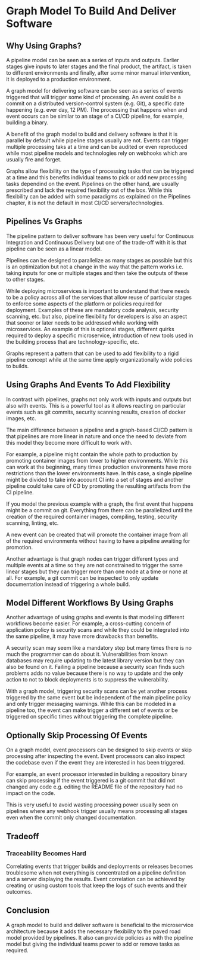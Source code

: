# Graph Model To Build And Deliver Software

## Why Using Graphs?

A pipeline model can be seen as a series of inputs and outputs.
Earlier stages give inputs to later stages and the final product, the
artifact, is taken to different environments and finally, after some
minor manual intervention, it is deployed to a production environment.

A graph model for delivering software can be seen as a series of events
triggered that will trigger some kind of processing. An event could be
a commit on a distributed version-control system (e.g. Git), a specific
date happening (e.g. ever day, 12 PM). The processing that happens when
and event occurs can be similar to an stage of a CI/CD pipeline, for
example, building a binary.

A benefit of the graph model to build and delivery software is that
it is parallel by default while pipeline stages usually are not.
Events can trigger multiple processing taks at a time and can be
audited or even reproduced while most pipeline models and technologies
rely on webhooks which are usually fire and forget.

Graphs allow flexibility on the type of processing tasks that can be
triggered at a time and this benefits individual teams to pick or add
new processing tasks dependind on the event. Pipelines on the other
hand, are usually prescribed and lack the required flexibility out of
the box. While this flexibility can be added with some paradigms as
explained on the Pipelines chapter, it is not the default in most
CI/CD servers/technologies.

## Pipelines Vs Graphs

The pipeline pattern to deliver software has been very useful for
Continuous Integration and Continuous Delivery but one of the trade-off
with it is that pipeline can be seen as a linear model.

Pipelines can be designed to parallelize as many stages as possible
but this is an optimization but not a change in the way that the
pattern works i.e. taking inputs for one or multiple stages and then
take the outputs of these to other stages.

While deploying microservices is important to understand that there
needs to be a policy across all of the services that allow reuse of
particular stages to enforce some aspects of the platform or policies
required for deployment. Examples of these are mandatory code analysis,
security scanning, etc. but also, pipeline flexibility for developers
is also an aspect that sooner or later needs to be addressed while
working with microservices. An example of this is optional stages,
different quirks required to deploy a specific microservice,
introduction of new tools used in the building process that are
technology-specific, etc.

Graphs represent a pattern that can be used to add flexibility to a
rigid pipeline concept while at the same time apply organizationally
wide policies to builds.

## Using Graphs And Events To Add Flexibility

In contrast with pipelines, graphs not only work with inputs and
outputs but also with events. This is a powerful tool as it allows
reacting on particular events such as git commits, security scanning
results, creation of docker images, etc.

The main difference between a pipeline and a graph-based CI/CD pattern
is that pipelines are more linear in nature and once the need to
deviate from this model they become more difficult to work with.

For example, a pipeline might contain the whole path to production by
promoting container images from lower to higher environments. While
this can work at the beginning, many times production environments have
more restrictions than the lower environments have. In this case, a
single pipeline might be divided to take into account CI into a set
of stages and another pipeline could take care of CD by promoting the
resulting artifacts from the CI pipeline.

If you model the previous example with a graph, the first event that
happens might be a commit on git. Everything from there can be
parallelized until the creation of the required container images,
compiling, testing, security scanning, linting, etc.

A new event can be created that will promote the container image from
all of the required environments without having to have a pipeline
awaiting for promotion.

Another advantage is that graph nodes can trigger different types and
multiple events at a time so they are not constrained to trigger the
same linear stages but they can trigger more than one node at a time
or none at all. For example, a git commit can be inspected to only
update documentation instead of triggering a whole build.

## Model Different Workflows By Using Graphs

Another advantage of using graphs and events is that modeling different
workflows become easier. For example, a cross-cutting concern of
application policy is security scans and while they could be integrated
into the same pipeline, it may have more drawbacks than benefits.

A security scan may seem like a mandatory step but many times there is
no much the programmer can do about it. Vulnerabilities from known
databases may require updating to the latest library version but they
can also be found on it. Failing a pipeline because a security scan
finds such problems adds no value because there is no way to update
and the only action to not to block deployments is to suppress the
vulnerability.

With a graph model, triggering security scans can be yet another
process triggered by the same event but be independent of the main
pipeline policy and only trigger messaging warnings. While this can
be modeled in a pipeline too, the event can make trigger a different
set of events or be triggered on specific times without triggering the
complete pipeline.

## Optionally Skip Processing Of Events

On a graph model, event processors can be designed to skip events or
skip processing after inspecting the event. Event processors can also
inspect the codebase even if the event they are interested in has been
triggered.

For example, an event processor interested in building a repository
binary can skip processing if the event triggered is a git commit
that did not changed any code e.g. editing the README file of the
repository had no impact on the code.

This is very useful to avoid wasting processing power usually seen on
pipelines where any webhook trigger usually means processing all stages
even when the commit only changed documentation.

## Tradeoff

### Traceability Becomes Hard

Correlating events that trigger builds and deployments or releases
becomes troublesome when not everything is concentrated on a pipeline
definition and a server displaying the results. Event correlation can
be achieved by creating or using custom tools that keep the logs of
such events and their outcomes.


## Conclusion

A graph model to build and deliver software is beneficial to the
microservice architecture because it adds the necessary flexibility
to the paved road model provided by pipelines. It also can provide
policies as with the pipeline model but giving the individual teams
power to add or remove tasks as required.
